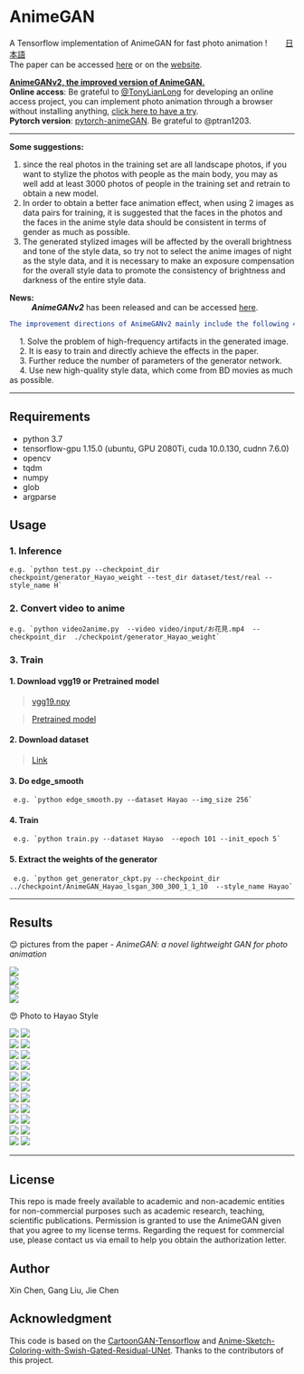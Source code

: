 # AnimeGAN    
A Tensorflow implementation of AnimeGAN for fast photo animation ! &ensp;&ensp;&ensp;&ensp;[日本語](https://github.com/TachibanaYoshino/AnimeGAN/blob/master/doc/Japanese_README.md)  
The paper can be accessed [here](https://github.com/TachibanaYoshino/AnimeGAN/blob/master/doc/Chen2020_Chapter_AnimeGAN.pdf) or on the [website](https://link.springer.com/chapter/10.1007/978-981-15-5577-0_18).  
   
[**AnimeGANv2, the improved version of AnimeGAN.**](https://github.com/TachibanaYoshino/AnimeGANv2)   
**Online access**:  Be grateful to [@TonyLianLong](https://github.com/TonyLianLong/AnimeGAN.js) for developing an online access project, you can implement photo animation through a browser without installing anything, [click here to have a try](https://animegan.js.org/).     
**Pytorch version**:  [pytorch-animeGAN](https://github.com/ptran1203/pytorch-animeGAN). Be grateful to @ptran1203.   
   
-----
**Some suggestions:**   
1. since the real photos in the training set are all landscape photos, if you want to stylize the photos with people as the main body, you may as well add at least 3000 photos of people in the training set and retrain to obtain a new model.  
2. In order to obtain a better face animation effect, when using 2 images as data pairs for training, it is suggested that the faces in the photos and the faces in the anime style data should be consistent in terms of gender as much as possible.  
3. The generated stylized images will be affected by the overall brightness and tone of the style data, so try not to select the anime images of night as the style data, and it is necessary to make an exposure compensation for the overall style data to promote the consistency of brightness and darkness of the entire style data.  
  
**News:**   
&ensp;&ensp;&ensp;&ensp;&ensp;  ***AnimeGANv2*** has been released and can be accessed [here](https://github.com/TachibanaYoshino/AnimeGANv2).  
```yaml
The improvement directions of AnimeGANv2 mainly include the following 4 points:  
```
&ensp;&ensp; 1. Solve the problem of high-frequency artifacts in the generated image.  
&ensp;&ensp; 2. It is easy to train and directly achieve the effects in the paper.  
&ensp;&ensp; 3. Further reduce the number of parameters of the generator network.  
&ensp;&ensp; 4. Use new high-quality style data, which come from BD movies as much as possible.  
  
___  

## Requirements  
- python 3.7  
- tensorflow-gpu 1.15.0 (ubuntu, GPU 2080Ti, cuda 10.0.130, cudnn 7.6.0)  
- opencv  
- tqdm  
- numpy  
- glob  
- argparse  
  
## Usage  
### 1. Inference
    e.g. `python test.py --checkpoint_dir checkpoint/generator_Hayao_weight --test_dir dataset/test/real --style_name H`
    
### 2. Convert video to anime  
    e.g. `python video2anime.py  --video video/input/お花見.mp4  --checkpoint_dir  ./checkpoint/generator_Hayao_weight`  
    
### 3. Train 
#### 1. Download vgg19 or Pretrained model  
> [vgg19.npy](https://github.com/TachibanaYoshino/AnimeGAN/releases/tag/vgg16%2F19.npy)  
  
> [Pretrained model](https://github.com/TachibanaYoshino/AnimeGAN/releases/tag/Haoyao-style_V1.0)  
  
#### 2. Download dataset  
> [Link](https://github.com/TachibanaYoshino/AnimeGAN/releases/tag/dataset-1)  
  
#### 3. Do edge_smooth  
     e.g. `python edge_smooth.py --dataset Hayao --img_size 256`  
  
#### 4. Train
     e.g. `python train.py --dataset Hayao  --epoch 101 --init_epoch 5`  
  
#### 5. Extract the weights of the generator  
     e.g. `python get_generator_ckpt.py --checkpoint_dir  ../checkpoint/AnimeGAN_Hayao_lsgan_300_300_1_1_10  --style_name Hayao`  
    
   
____  
## Results  
:blush:  pictures from the paper - *AnimeGAN: a novel lightweight GAN for photo animation*  
  
![](https://github.com/TachibanaYoshino/AnimeGAN/blob/master/doc/sota.png)  
![](https://github.com/TachibanaYoshino/AnimeGAN/blob/master/doc/e2.png)  
![](https://github.com/TachibanaYoshino/AnimeGAN/blob/master/doc/e3.png)  
![](https://github.com/TachibanaYoshino/AnimeGAN/blob/master/doc/e4.png)  
  
:heart_eyes:  Photo  to  Hayao  Style  
  
![](https://github.com/TachibanaYoshino/AnimeGAN/blob/master/result/Hayao/photo/AE86.png) ![](https://github.com/TachibanaYoshino/AnimeGAN/blob/master/result/Hayao/photo_result/AE86.png)  
![](https://github.com/TachibanaYoshino/AnimeGAN/blob/master/result/Hayao/photo/%2037.jpg) ![](https://github.com/TachibanaYoshino/AnimeGAN/blob/master/result/Hayao/photo_result/%2037.jpg)  
![](https://github.com/TachibanaYoshino/AnimeGAN/blob/master/result/Hayao/photo/%201.jpg) ![](https://github.com/TachibanaYoshino/AnimeGAN/blob/master/result/Hayao/photo_result/%201.jpg)  
![](https://github.com/TachibanaYoshino/AnimeGAN/blob/master/result/Hayao/photo/%2031.jpg) ![](https://github.com/TachibanaYoshino/AnimeGAN/blob/master/result/Hayao/photo_result/%2031.jpg)  
![](https://github.com/TachibanaYoshino/AnimeGAN/blob/master/result/Hayao/photo/%2021.jpg) ![](https://github.com/TachibanaYoshino/AnimeGAN/blob/master/result/Hayao/photo_result/%2021.jpg)  
![](https://github.com/TachibanaYoshino/AnimeGAN/blob/master/result/Hayao/photo/%2022.jpg) ![](https://github.com/TachibanaYoshino/AnimeGAN/blob/master/result/Hayao/photo_result/%2022.jpg)  
![](https://github.com/TachibanaYoshino/AnimeGAN/blob/master/result/Hayao/photo/%2024.jpg) ![](https://github.com/TachibanaYoshino/AnimeGAN/blob/master/result/Hayao/photo_result/%2024.jpg)  
![](https://github.com/TachibanaYoshino/AnimeGAN/blob/master/result/Hayao/photo/%2046.jpg) ![](https://github.com/TachibanaYoshino/AnimeGAN/blob/master/result/Hayao/photo_result/%2046.jpg)  
![](https://github.com/TachibanaYoshino/AnimeGAN/blob/master/result/Hayao/photo/%2030.jpg) ![](https://github.com/TachibanaYoshino/AnimeGAN/blob/master/result/Hayao/photo_result/%2030.jpg)  
![](https://github.com/TachibanaYoshino/AnimeGAN/blob/master/result/Hayao/photo/%2028.jpg) ![](https://github.com/TachibanaYoshino/AnimeGAN/blob/master/result/Hayao/photo_result/%2028.jpg)  
![](https://github.com/TachibanaYoshino/AnimeGAN/blob/master/result/Hayao/photo/%2044.jpg) ![](https://github.com/TachibanaYoshino/AnimeGAN/blob/master/result/Hayao/photo_result/%2044.jpg)  
____  
## License   
This repo is made freely available to academic and non-academic entities for non-commercial purposes such as academic research, teaching, scientific publications. Permission is granted to use the AnimeGAN given that you agree to my license terms. Regarding the request for commercial use, please contact us via email to help you obtain the authorization letter.  
## Author  
Xin Chen, Gang Liu, Jie Chen  
## Acknowledgment  
This code is based on the [CartoonGAN-Tensorflow](https://github.com/taki0112/CartoonGAN-Tensorflow/blob/master/CartoonGAN.py) and [Anime-Sketch-Coloring-with-Swish-Gated-Residual-UNet](https://github.com/pradeeplam/Anime-Sketch-Coloring-with-Swish-Gated-Residual-UNet). Thanks to the contributors of this project.  

